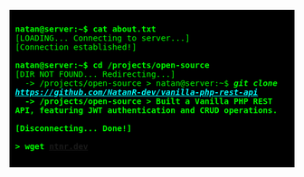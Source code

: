 <pre style="font-family: 'Courier New', monospace; background: #000; color: #0f0; padding: 10px; font-size: larger;">
<code>
<strong>natan@server:~$ cat about.txt</strong>
[LOADING... Connecting to server...] 
[Connection established!]
  
<strong>natan@server:~$ cd /projects/open-source</strong>
[DIR NOT FOUND... Redirecting...] 
  -> /projects/open-source > natan@server:~$ <strong><i>git clone <a href="https://www.amazon.com/Pragmatic-Programmer-Journey-Mastery-Anniversary/dp/0135957052" style="color: #0ff;">https://github.com/NatanR-dev/vanilla-php-rest-api</i><strong/></a>
  -> /projects/open-source > Built a Vanilla PHP REST API, featuring JWT authentication and CRUD operations.

[Disconnecting... Done!]
    
&gt; wget <a href="https://ntnr-dev.surge.sh">ntnr.dev</a></strong>
</code>
</pre>

